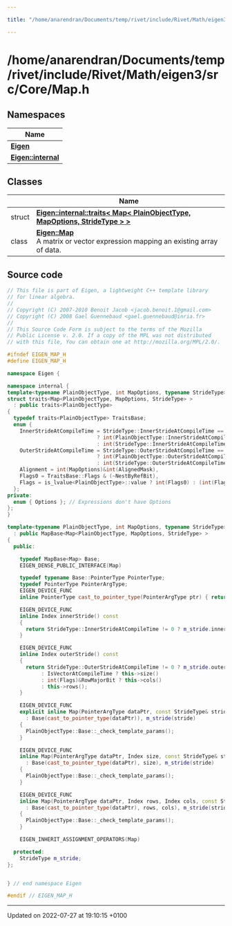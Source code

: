 ```yaml
---

title: "/home/anarendran/Documents/temp/rivet/include/Rivet/Math/eigen3/src/Core/Map.h"

---
```


# /home/anarendran/Documents/temp/rivet/include/Rivet/Math/eigen3/src/Core/Map.h



## Namespaces

| Name           |
| -------------- |
| **[Eigen](http://example.org/namespaces/namespaceeigen/)**  |
| **[Eigen::internal](http://example.org/namespaces/namespaceeigen_1_1internal/)**  |

## Classes

|                | Name           |
| -------------- | -------------- |
| struct | **[Eigen::internal::traits< Map< PlainObjectType, MapOptions, StrideType > >](http://example.org/classes/structeigen_1_1internal_1_1traits_3_01map_3_01plainobjecttype_00_01mapoptions_00_01stridetype_01_4_01_4/)**  |
| class | **[Eigen::Map](http://example.org/classes/classeigen_1_1map/)** <br>A matrix or vector expression mapping an existing array of data.  |




## Source code

```cpp
// This file is part of Eigen, a lightweight C++ template library
// for linear algebra.
//
// Copyright (C) 2007-2010 Benoit Jacob <jacob.benoit.1@gmail.com>
// Copyright (C) 2008 Gael Guennebaud <gael.guennebaud@inria.fr>
//
// This Source Code Form is subject to the terms of the Mozilla
// Public License v. 2.0. If a copy of the MPL was not distributed
// with this file, You can obtain one at http://mozilla.org/MPL/2.0/.

#ifndef EIGEN_MAP_H
#define EIGEN_MAP_H

namespace Eigen { 

namespace internal {
template<typename PlainObjectType, int MapOptions, typename StrideType>
struct traits<Map<PlainObjectType, MapOptions, StrideType> >
  : public traits<PlainObjectType>
{
  typedef traits<PlainObjectType> TraitsBase;
  enum {
    InnerStrideAtCompileTime = StrideType::InnerStrideAtCompileTime == 0
                             ? int(PlainObjectType::InnerStrideAtCompileTime)
                             : int(StrideType::InnerStrideAtCompileTime),
    OuterStrideAtCompileTime = StrideType::OuterStrideAtCompileTime == 0
                             ? int(PlainObjectType::OuterStrideAtCompileTime)
                             : int(StrideType::OuterStrideAtCompileTime),
    Alignment = int(MapOptions)&int(AlignedMask),
    Flags0 = TraitsBase::Flags & (~NestByRefBit),
    Flags = is_lvalue<PlainObjectType>::value ? int(Flags0) : (int(Flags0) & ~LvalueBit)
  };
private:
  enum { Options }; // Expressions don't have Options
};
}

template<typename PlainObjectType, int MapOptions, typename StrideType> class Map
  : public MapBase<Map<PlainObjectType, MapOptions, StrideType> >
{
  public:

    typedef MapBase<Map> Base;
    EIGEN_DENSE_PUBLIC_INTERFACE(Map)

    typedef typename Base::PointerType PointerType;
    typedef PointerType PointerArgType;
    EIGEN_DEVICE_FUNC
    inline PointerType cast_to_pointer_type(PointerArgType ptr) { return ptr; }

    EIGEN_DEVICE_FUNC
    inline Index innerStride() const
    {
      return StrideType::InnerStrideAtCompileTime != 0 ? m_stride.inner() : 1;
    }

    EIGEN_DEVICE_FUNC
    inline Index outerStride() const
    {
      return StrideType::OuterStrideAtCompileTime != 0 ? m_stride.outer()
           : IsVectorAtCompileTime ? this->size()
           : int(Flags)&RowMajorBit ? this->cols()
           : this->rows();
    }

    EIGEN_DEVICE_FUNC
    explicit inline Map(PointerArgType dataPtr, const StrideType& stride = StrideType())
      : Base(cast_to_pointer_type(dataPtr)), m_stride(stride)
    {
      PlainObjectType::Base::_check_template_params();
    }

    EIGEN_DEVICE_FUNC
    inline Map(PointerArgType dataPtr, Index size, const StrideType& stride = StrideType())
      : Base(cast_to_pointer_type(dataPtr), size), m_stride(stride)
    {
      PlainObjectType::Base::_check_template_params();
    }

    EIGEN_DEVICE_FUNC
    inline Map(PointerArgType dataPtr, Index rows, Index cols, const StrideType& stride = StrideType())
      : Base(cast_to_pointer_type(dataPtr), rows, cols), m_stride(stride)
    {
      PlainObjectType::Base::_check_template_params();
    }

    EIGEN_INHERIT_ASSIGNMENT_OPERATORS(Map)

  protected:
    StrideType m_stride;
};


} // end namespace Eigen

#endif // EIGEN_MAP_H
```


-------------------------------

Updated on 2022-07-27 at 19:10:15 +0100
